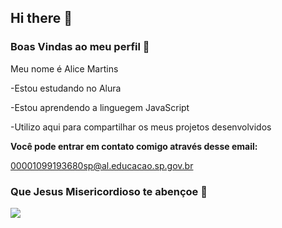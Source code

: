 ## Hi there 👋

### Boas Vindas ao meu perfil 🤎

Meu nome é Alice Martins

-Estou estudando no Alura

-Estou aprendendo a linguegem JavaScript

-Utilizo aqui para compartilhar os meus projetos desenvolvidos



**Você pode entrar em contato comigo através desse email:**

00001099193680sp@al.educacao.sp.gov.br

### Que Jesus Misericordioso te abençoe 🥰

![](https://media1.tenor.com/m/cnXb14zVXnIAAAAC/jesus-jesus-christ.gif)
